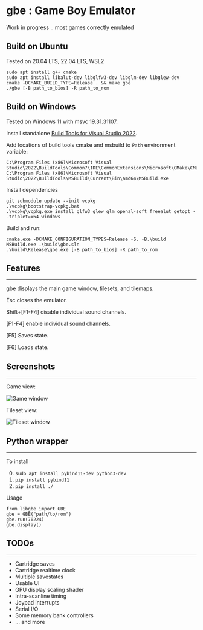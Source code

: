 # gbe : Game Boy Emulator

Work in progress .. most games correctly emulated

## Build on Ubuntu
Tested on 20.04 LTS, 22.04 LTS, WSL2
````
sudo apt install g++ cmake
sudo apt install libalut-dev libglfw3-dev libglm-dev libglew-dev
cmake -DCMAKE_BUILD_TYPE=Release . && make gbe
./gbe [-B path_to_bios] -R path_to_rom
````

## Build on Windows
Tested on Windows 11 with msvc 19.31.31107.

Install standalone [Build Tools for Visual Studio 2022](https://visualstudio.microsoft.com/downloads/?q=build+tools#build-tools-for-visual-studio-2022).

Add locations of build tools cmake and msbuild to `Path` environment variable:
````
C:\Program Files (x86)\Microsoft Visual Studio\2022\BuildTools\Common7\IDE\CommonExtensions\Microsoft\CMake\CMake\bin
C:\Program Files (x86)\Microsoft Visual Studio\2022\BuildTools\MSBuild\Current\Bin\amd64\MSBuild.exe
````

Install dependencies
````
git submodule update --init vcpkg
.\vcpkg\bootstrap-vcpkg.bat
.\vcpkg\vcpkg.exe install glfw3 glew glm openal-soft freealut getopt --triplet=x64-windows
````

Build and run:
````
cmake.exe -DCMAKE_CONFIGURATION_TYPES=Release -S. -B.\build
MSBuild.exe .\build\gbe.sln
.\build\Release\gbe.exe [-B path_to_bios] -R path_to_rom
````

## Features
---
gbe displays the main game window, tilesets, and tilemaps.

Esc closes the emulator.

Shift+[F1-F4] disable individual sound channels.

[F1-F4] enable individual sound channels.

[F5] Saves state.

[F6] Loads state.


## Screenshots
---
Game view:

![Game window](https://raw.githubusercontent.com/psaikko/gbe/master/img/Game_screenshot.png)

Tileset view:

![Tileset window](https://raw.githubusercontent.com/psaikko/gbe/master/img/Tileset_screenshot.png)

## Python wrapper
---
To install

0. `sudo apt install pybind11-dev python3-dev`
1. `pip install pybind11`
2. `pip install ./`

Usage

```
from libgbe import GBE
gbe = GBE("path/to/rom")
gbe.run(70224)
gbe.display()
```

## TODOs
---
- Cartridge saves
- Cartridge realtime clock
- Multiple savestates
- Usable UI
- GPU display scaling shader
- Intra-scanline timing
- Joypad interrupts
- Serial I/O
- Some memory bank controllers
- ... and more
